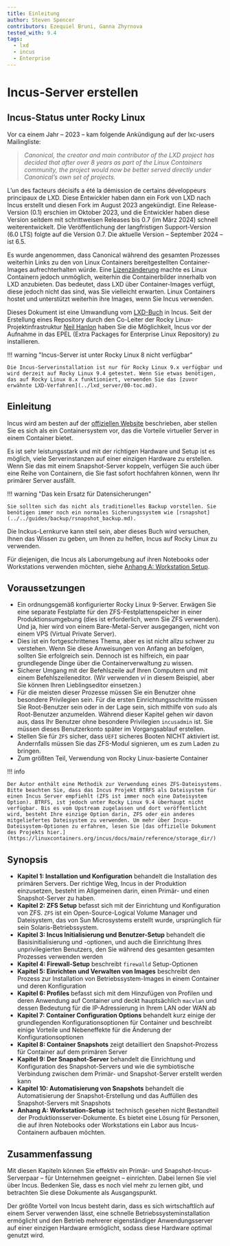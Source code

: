 ```yaml
---
title: Einleitung
author: Steven Spencer
contributors: Ezequiel Bruni, Ganna Zhyrnova
tested_with: 9.4
tags:
  - lxd
  - incus
  - Enterprise
---
```


# Incus-Server erstellen

## Incus-Status unter Rocky Linux

Vor ca einem Jahr – 2023 – kam folgende Ankündigung auf der lxc-users Mailingliste:

> _Canonical, the creator and main contributor of the LXD project has decided that after over 8 years as part of the Linux Containers community, the project would now be better served directly under Canonical’s own set of projects._

L’un des facteurs décisifs a été la démission de certains développeurs principaux de LXD. Diese Entwickler haben dann ein Fork von LXD nach Incus erstellt und diesen Fork im August 2023 angekündigt. Eine Release-Version (0.1) erschien im Oktober 2023, und die Entwickler haben diese Version seitdem mit schrittweisen Releases bis 0.7 (im März 2024) schnell weiterentwickelt. Die Veröffentlichung der langfristigen Support-Version (6.0 LTS) folgte auf die Version 0.7. Die aktuelle Version – September 2024 – ist 6.5.

Es wurde angenommen, dass Canonical während des gesamten Prozesses weiterhin Links zu den von Linux Containers bereitgestellten Container-Images aufrechterhalten würde. Eine [Lizenzänderung](https://stgraber.org/2023/12/12/lxd-now-re-licensed-and-under-a-cla/) machte es Linux Containern jedoch unmöglich, weiterhin die Containerbilder innerhalb von LXD anzubieten. Das bedeutet, dass LXD über Container-Images verfügt, diese jedoch nicht das sind, was Sie vielleicht erwarten. Linux Containers hostet und unterstützt weiterhin ihre Images, wenn Sie Incus verwenden.

Dieses Dokument ist eine Umwandlung vom [LXD-Buch](../lxd_server/00-toc.md) in Incus. Seit der Erstellung eines Repository durch den Co-Leiter der Rocky Linux-Projektinfrastruktur [Neil Hanlon](https://wiki.rockylinux.org/team/infrastructure/) haben Sie die Möglichkeit, Incus vor der Aufnahme in das EPEL (Extra Packages for Enterprise Linux Repository) zu installieren.

!!! warning "Incus-Server ist unter Rocky Linux 8 nicht verfügbar"

```
Die Incus-Serverinstallation ist nur für Rocky Linux 9.x verfügbar und wird derzeit auf Rocky Linux 9.4 getestet. Wenn Sie etwas benötigen, das auf Rocky Linux 8.x funktioniert, verwenden Sie das [zuvor erwähnte LXD-Verfahren](../lxd_server/00-toc.md).
```

## Einleitung

Incus wird am besten auf der [offiziellen Website](https://linuxcontainers.org/incus/) beschrieben, aber stellen Sie es sich als ein Containersystem vor, das die Vorteile virtueller Server in einem Container bietet.

Es ist sehr leistungsstark und mit der richtigen Hardware und Setup ist es möglich, viele Serverinstanzen auf einer einzigen Hardware zu erstellen. Wenn Sie das mit einem Snapshot-Server koppeln, verfügen Sie auch über eine Reihe von Containern, die Sie fast sofort hochfahren können, wenn Ihr primärer Server ausfällt.

!!! warning "Das kein Ersatz für Datensicherungen"

```
Sie sollten sich das nicht als traditionelles Backup vorstellen. Sie benötigen immer noch ein normales Sicherungssystem wie [rsnapshot](../../guides/backup/rsnapshot_backup.md).
```

Die Inckus-Lernkurve kann steil sein, aber dieses Buch wird versuchen, Ihnen das Wissen zu geben, um Ihnen zu helfen, Incus auf Rocky Linux zu verwenden.

Für diejenigen, die Incus als Laborumgebung auf ihren Notebooks oder Workstations verwenden möchten, siehe [Anhang A: Workstation Setup](30-appendix_a.md).

## Voraussetzungen

- Ein ordnungsgemäß konfigurierter Rocky Linux 9-Server. Erwägen Sie eine separate Festplatte für den ZFS-Festplattenspeicher in einer Produktionsumgebung (dies ist erforderlich, wenn Sie ZFS verwenden). Und ja, hier wird von einem Bare-Metal-Server ausgegangen, nicht von einem VPS (Virtual Private Server).
- Dies ist ein fortgeschrittenes Thema, aber es ist nicht allzu schwer zu verstehen. Wenn Sie diese Anweisungen von Anfang an befolgen, sollten Sie erfolgreich sein. Dennoch ist es hilfreich, ein paar grundlegende Dinge über die Containerverwaltung zu wissen.
- Sicherer Umgang mit der Befehlszeile auf Ihren Computern und mit einem Befehlszeileneditor. (Wir verwenden _vi_ in diesem Beispiel, aber Sie können Ihren Lieblingseditor einsetzen.)
- Für die meisten dieser Prozesse müssen Sie ein Benutzer ohne besondere Privilegien sein. Für die ersten Einrichtungsschritte müssen Sie Root-Benutzer sein oder in der Lage sein, sich mithilfe von `sudo` als Root-Benutzer anzumelden. Während dieser Kapitel gehen wir davon aus, dass Ihr Benutzer ohne besondere Privilegien `incusadmin` ist. Sie müssen dieses Benutzerkonto später im Vorgangsablauf erstellen.
- Stellen Sie für `ZFS` sicher, dass `UEFI` sicheres Booten NICHT aktiviert ist. Andernfalls müssen Sie das ZFS-Modul signieren, um es zum Laden zu bringen.
- Zum größten Teil, Verwendung von Rocky Linux-basierte Container

!!! info

```
Der Autor enthält eine Methodik zur Verwendung eines ZFS-Dateisystems. Bitte beachten Sie, dass das Incus Projekt BTRFS als Dateisystem für einen Incus Server empfiehlt (ZFS ist immer noch eine Dateisystem Option). BTRFS, ist jedoch unter Rocky Linux 9.4 überhaupt nicht verfügbar. Bis es vom Upstream zugelassen und dort veröffentlicht wird, besteht Ihre einzige Option darin, ZFS oder ein anderes mitgeliefertes Dateisystem zu verwenden. Um mehr über Incus-Dateisystem-Optionen zu erfahren, lesen Sie [das offizielle Dokument des Projekts hier.](https://linuxcontainers.org/incus/docs/main/reference/storage_dir/)  
```

## Synopsis

- **Kapitel 1: Installation und Konfiguration** behandelt die Installation des primären Servers. Der richtige Weg, Incus in der Produktion einzusetzen, besteht im Allgemeinen darin, einen Primär- und einen Snapshot-Server zu haben.
- **Kapitel 2: ZFS Setup** befasst sich mit der Einrichtung und Konfiguration von ZFS. `ZFS` ist ein Open-Source-Logical Volume Manager und Dateisystem, das von Sun Microsystems erstellt wurde, ursprünglich für sein Solaris-Betriebssystem.
- **Kapitel 3: Incus Initialisierung und Benutzer-Setup** behandelt die Basisinitialisierung und -optionen, und auch die Einrichtung Ihres unprivilegierten Benutzers, den Sie während des gesamten gesamten Prozesses verwenden werden
- **Kapitel 4: Firewall-Setup** beschreibt `firewalld` Setup-Optionen
- **Kapitel 5: Einrichten und Verwalten von Images** beschreibt den Prozess zur Installation von Betriebssystem-Images in einem Container und deren Konfiguration
- **Kapitel 6: Profiles** befasst sich mit dem Hinzufügen von Profilen und deren Anwendung auf Container und deckt hauptsächlich `macvlan` und dessen Bedeutung für die IP-Adressierung in Ihrem LAN oder WAN ab
- **Kapitel 7: Container Configuration Options** behandelt kurz einige der grundlegenden Konfigurationsoptionen für Container und beschreibt einige Vorteile und Nebeneffekte für die Änderung der Konfigurationsoptionen
- **Kapitel 8: Container Snapshots** zeigt detailliert den Snapshot-Prozess für Container auf dem primären Server
- **Kapitel 9: Der Snapshot-Server** behandelt die Einrichtung und Konfiguration des Snapshot-Servers und wie die symbiotische Verbindung zwischen dem Primär- und Snapshot-Server erstellt werden kann
- **Kapitel 10: Automatisierung von Snapshots** behandelt die Automatisierung der Snapshot-Erstellung und das Auffüllen des Snapshot-Servers mit Snapshots
- **Anhang A: Workstation-Setup** ist technisch gesehen nicht Bestandteil der Produktionsserver-Dokumente. Es bietet eine Lösung für Personen, die auf ihren Notebooks oder Workstations ein Labor aus Incus-Containern aufbauen möchten.

## Zusammenfassung

Mit diesen Kapiteln können Sie effektiv ein Primär- und Snapshot-Incus-Serverpaar – für Unternehmen geeignet – einrichten. Dabei lernen Sie viel über Incus. Bedenken Sie, dass es noch viel mehr zu lernen gibt, und betrachten Sie diese Dokumente als Ausgangspunkt.

Der größte Vorteil von Incus besteht darin, dass es sich wirtschaftlich auf einem Server verwenden lässt, eine schnelle Betriebssysteminstallation ermöglicht und den Betrieb mehrerer eigenständiger Anwendungsserver auf einer einzigen Hardware ermöglicht, sodass diese Hardware optimal genutzt wird.
